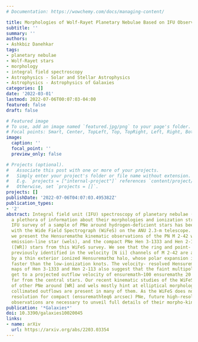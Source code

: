 ```yaml
---
# Documentation: https://wowchemy.com/docs/managing-content/

title: Morphologies of Wolf-Rayet Planetary Nebulae Based on IFU Observations
subtitle: ''
summary: ''
authors:
- Ashkbiz Danehkar
tags:
- planetary nebulae
- Wolf-Rayet stars
- morphology
- integral field spectroscopy
- Astrophysics - Solar and Stellar Astrophysics
- Astrophysics - Astrophysics of Galaxies
categories: []
date: '2022-03-01'
lastmod: 2022-07-06T00:07:03-04:00
featured: false
draft: false

# Featured image
# To use, add an image named `featured.jpg/png` to your page's folder.
# Focal points: Smart, Center, TopLeft, Top, TopRight, Left, Right, BottomLeft, Bottom, BottomRight.
image:
  caption: ''
  focal_point: ''
  preview_only: false

# Projects (optional).
#   Associate this post with one or more of your projects.
#   Simply enter your project's folder or file name without extension.
#   E.g. `projects = ["internal-project"]` references `content/project/deep-learning/index.md`.
#   Otherwise, set `projects = []`.
projects: []
publishDate: '2022-07-06T04:07:03.495382Z'
publication_types:
- '2'
abstract: Integral field unit (IFU) spectroscopy of planetary nebulae (PNe) provides
  a plethora of information about their morphologies and ionization structures. An
  IFU survey of a sample of PNe around hydrogen-deficient stars has been conducted
  with the Wide Field Spectrograph (WiFeS) on the ANU 2.3-m telescope. In this paper,
  we present the Hensuremathα kinematic observations of the PN M 2-42 with a weak
  emission-line star (wels), and the compact PNe Hen 3-1333 and Hen 2-113 around Wolf-Rayet
  ([WR]) stars from this WiFeS survey. We see that the ring and point- symmetric knots
  previously identified in the velocity [N ii] channels of M 2-42 are also surrounded
  by a thin exterior ionized Hensuremathα halo, whose polar expansion is apparently
  faster than the low-ionization knots. The velocity- resolved Hensuremathα channel
  maps of Hen 3-1333 and Hen 2-113 also suggest that the faint multipolar lobes may
  get to a projected outflow velocity of ensuremath∼100 ensuremath± 20 km sensuremath-1
  far from the central stars. Our recent kinematic studies of the WiFeS/IFU survey
  of other PNe around [WR] and wels mostly hint at elliptical morphologies, while
  collimated outflows are present in many of them. As the WiFeS does not have adequate
  resolution for compact (ensuremathłeq6 arcsec) PNe, future high-resolution spatially-resolved
  observations are necessary to unveil full details of their morpho-kinematic structures.
publication: '*Galaxies*'
doi: 10.3390/galaxies10020045
links:
- name: arXiv
  url: https://arxiv.org/abs/2203.03354
---
```

